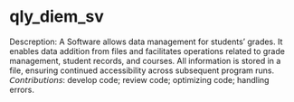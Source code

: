 # qly_diem_sv
Descreption: A Software allows data management for students’ grades. It
enables data addition from files and facilitates operations
related to grade management, student records, and courses. All
information is stored in a file, ensuring continued accessibility
across subsequent program runs.
𝘊𝘰𝘯𝘵𝘳𝘪𝘣𝘶𝘵𝘪𝘰𝘯𝘴: develop code; review code; optimizing code; handling errors.
